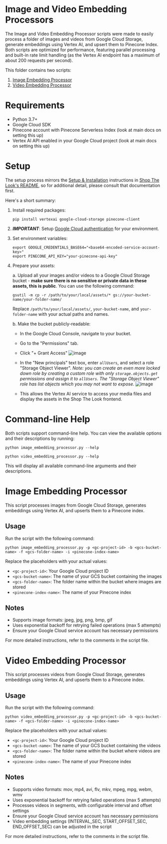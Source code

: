 # Image and Video Embedding Processors

The Image and Video Embedding Processor scripts were made to easily process a folder of images and videos from Google Cloud Storage, generate embeddings using Vertex AI, and upsert them to Pinecone Index. Both scripts are optimized for performance, featuring parallel processing and built-in rate limit handling (as the Vertex AI endpoint has a maximum of about 200 requests per second). 

This folder contains two scripts:

1. [Image Embedding Processor](#image-embedding-processor)
2. [Video Embedding Processor](#video-embedding-processor)

# Requirements

- Python 3.7+
- Google Cloud SDK
- Pinecone account with Pinecone Serverless Index (look at main docs on setting this up)
- Vertex AI API enabled in your Google Cloud project (look at main docs on setting this up)

# Setup

The setup process mirrors the [Setup & Installation](https://github.com/pinecone-io/sample-apps-internal/blob/main/shop-the-look/README.md) instructions in [Shop The Look's README](https://github.com/pinecone-io/sample-apps-internal/blob/main/shop-the-look/README.md), so for additional detail, please consult that documentation first. 

Here's a short summary:

1. Install required packages:
   
   ```
   pip install vertexai google-cloud-storage pinecone-client
   ```

2. ***IMPORTANT***: Setup [Google Cloud authentication](https://cloud.google.com/vertex-ai/generative-ai/docs/embeddings/get-multimodal-embeddings#prereqs) for your environment. 

3. Set environment variables:
   
   ```
   export GOOGLE_CREDENTIALS_BASE64="<base64-encoded-service-account-key>"
   export PINECONE_API_KEY="your-pinecone-api-key"
   ```

4. Prepare your assets:
   
   a. Upload all your images and/or videos to a Google Cloud Storage bucket - **make sure there is no sensitive or private data in these assets, this is public**. You can use the following command:
      
      ```
      gsutil -m cp -r /path/to/your/local/assets/* gs://your-bucket-name/your-folder-name/
      ```

      Replace `/path/to/your/local/assets/`, `your-bucket-name`, and `your-folder-name` with your actual paths and names.

   b. Make the bucket publicly-readable:
      - In the Google Cloud Console, navigate to your bucket.
      - Go to the "Permissions" tab.
      - Click "+ Grant Access"
      ![image](https://github.com/user-attachments/assets/3ae9cd25-b548-44f5-87df-88203d4bb481)
      - In the "New principals" text box, enter `allUsers`, and select a role "Storage Object Viewer". *Note: you can create an even more locked down role by creating a custom role with only `storage.objects.get` permissions and assign it to `allUsers`. The "Storage Object Viewer" role has list objects which you may not want to expose.*
      ![image](https://github.com/user-attachments/assets/0bfa1981-ef7a-4a1f-93e7-d9edb37c9afa)

      - This allows the Vertex AI service to access your media files and display the assets in the Shop The Look frontend. 

# Command-line Help

Both scripts support command-line help. You can view the available options and their descriptions by running:

```
python image_embedding_processor.py --help

python video_embedding_processor.py --help
```

This will display all available command-line arguments and their descriptions.

# Image Embedding Processor

This script processes images from Google Cloud Storage, generates embeddings using Vertex AI, and upserts them to a Pinecone index.

## Usage

Run the script with the following command:

```
python image_embedding_processor.py -p <gc-project-id> -b <gcs-bucket-name> -f <gcs-folder-name> -i <pinecone-index-name>
```

Replace the placeholders with your actual values:
- `<gc-project-id>`: Your Google Cloud project ID
- `<gcs-bucket-name>`: The name of your GCS bucket containing the images
- `<gcs-folder-name>`: The folder name within the bucket where images are stored
- `<pinecone-index-name>`: The name of your Pinecone index

## Notes

- Supports image formats: jpeg, jpg, png, bmp, gif
- Uses exponential backoff for retrying failed operations (max 5 attempts)
- Ensure your Google Cloud service account has necessary permissions

For more detailed instructions, refer to the comments in the script file.

# Video Embedding Processor

This script processes videos from Google Cloud Storage, generates embeddings using Vertex AI, and upserts them to a Pinecone index.

## Usage

Run the script with the following command:

```
python video_embedding_processor.py -p <gc-project-id> -b <gcs-bucket-name> -f <gcs-folder-name> -i <pinecone-index-name>
```

Replace the placeholders with your actual values:
- `<gc-project-id>`: Your Google Cloud project ID
- `<gcs-bucket-name>`: The name of your GCS bucket containing the videos
- `<gcs-folder-name>`: The folder name within the bucket where videos are stored
- `<pinecone-index-name>`: The name of your Pinecone index

## Notes

- Supports video formats: mov, mp4, avi, flv, mkv, mpeg, mpg, webm, wmv
- Uses exponential backoff for retrying failed operations (max 5 attempts)
- Processes videos in segments, with configurable interval and offset settings
- Ensure your Google Cloud service account has necessary permissions
- Video embedding settings (INTERVAL_SEC, START_OFFSET_SEC, END_OFFSET_SEC) can be adjusted in the script

For more detailed instructions, refer to the comments in the script file. 

